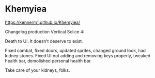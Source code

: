 # Khemyiea
 
https://kennerm1.github.io/Khemyiea/

Changelog production Vertical Sclice 4:

Death to UI. It doesn't deserve to exist.

Fixed combat, fixed doors, updated sprites, changed ground look, had kidney stones. Fixed UI not adding and removing keys properly, tweaked health bar, demolished personal health bar.

Take care of your kidneys, folks.
